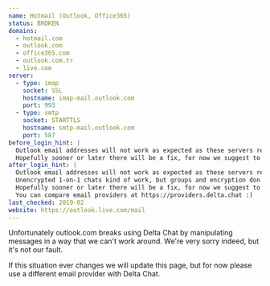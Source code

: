 ```yaml
---
name: Hotmail (Outlook, Office365)
status: BROKEN
domains:
  - hotmail.com
  - outlook.com
  - office365.com
  - outlook.com.tr
  - live.com
server:
  - type: imap
    socket: SSL
    hostname: imap-mail.outlook.com
    port: 993
  - type: smtp
    socket: STARTTLS
    hostname: smtp-mail.outlook.com
    port: 587
before_login_hint: |
  Outlook email addresses will not work as expected as these servers remove some important transport information.
  Hopefully sooner or later there will be a fix, for now we suggest to use another email address.
after_login_hint: |
  Outlook email addresses will not work as expected as these servers remove some important transport information.
  Unencrypted 1-on-1 chats kind of work, but groups and encryption don't.
  Hopefully sooner or later there will be a fix, for now we suggest to use another email address.
  You can compare email providers at https://providers.delta.chat :)
last_checked: 2019-02
website: https://outlook.live.com/mail
---
```


Unfortunately outlook.com breaks using Delta Chat by manipulating messages in a way that we can't work around. We're very sorry indeed, but it's not our fault.

If this situation ever changes we will update this page, but for now please use a different email provider with Delta Chat.

